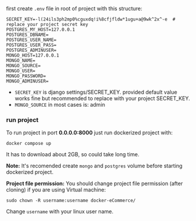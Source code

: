 first create `.env` file in root of project with this structure:
```
SECRET_KEY=-l(24ils3ph2mp0%cguxdq!i%8cfjfldw*1ugu+a@9wk^2x^-e  # replace your project secret key
POSTGRES_MY_HOST=127.0.0.1
POSTGRES_DBNAME=
POSTGRES_USER_NAME=
POSTGRES_USER_PASS=
POSTGRES_ADMINUSER=
MONGO_HOST=127.0.0.1
MONGO_NAME=
MONGO_SOURCE=
MONGO_USER=
MONGO_PASSWORD=
MONGO_ADMINUSER=
```

- `SECRET_KEY` is django settings/SECRET_KEY. provided default value works fine but recommended to replace with your project SECRET_KEY. 
- `MONGO_SOURCE` in most cases is: admin  


### run project
To run project in port **0.0.0.0:8000** just run dockerized project with:
```
docker compose up
```

It has to download about 2GB, so could take long time.

**Note:** It's recomended create `mongo` and `postgres` volume before starting dockerized project.

**Project file permission:** You should change project file permission (after cloning) if you are using Virtual machine:
```
sudo chown -R username:username docker-eCommerce/
```

Change `username` with your linux user name.
